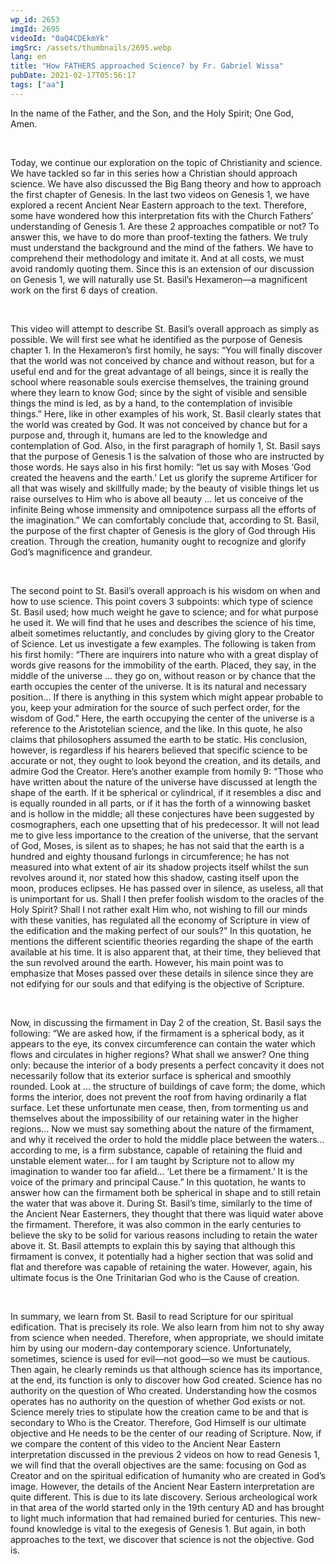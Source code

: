 ```yaml
---
wp_id: 2653
imgId: 2695
videoId: "0aQ4CDEkmYk"
imgSrc: /assets/thumbnails/2695.webp
lang: en
title: "How FATHERS approached Science? by Fr. Gabriel Wissa"
pubDate: 2021-02-17T05:56:17
tags: ["aa"]
---
```


<!-- page: 6 -->

<p><span data-contrast="auto">In the name of the Father, and the Son, and the Holy Spirit; One God, Amen. </span><span data-ccp-props="{&quot;201341983&quot;:0,&quot;335559739&quot;:200,&quot;335559740&quot;:276}"> </span></p>
<p><span data-ccp-props="{&quot;201341983&quot;:0,&quot;335559739&quot;:200,&quot;335559740&quot;:276}"> </span></p>
<p><span data-contrast="auto">Today, we continue our </span><span data-contrast="auto">exploration</span> <span data-contrast="auto">on the </span><span data-contrast="auto">topic</span><span data-contrast="auto"> of </span><span data-contrast="auto">Christianity</span><span data-contrast="auto"> and </span><span data-contrast="auto">science. </span><span data-contrast="auto">We have </span><span data-contrast="auto">tackled</span><span data-contrast="auto"> so far in this series how a Christian should approach science. We have also </span><span data-contrast="auto">discussed</span><span data-contrast="auto"> the Big Bang </span><span data-contrast="auto">theory </span><span data-contrast="auto">and how to approach the first chapter of Genesis. In the last two videos on Genesis 1</span><span data-contrast="auto">, we have explored </span><span data-contrast="auto">a</span><span data-contrast="auto"> recent </span><span data-contrast="auto">Ancient Near </span><span data-contrast="auto">Eastern approach </span><span data-contrast="auto">to the text. </span><span data-contrast="auto">Therefore</span><span data-contrast="auto">, some </span><span data-contrast="auto">have </span><span data-contrast="auto">wonder</span><span data-contrast="auto">ed</span><span data-contrast="auto"> how this </span><span data-contrast="auto">interpretation</span><span data-contrast="auto"> fits with the Church Fathers’ </span><span data-contrast="auto">understanding of</span><span data-contrast="auto"> Genesis 1. </span><span data-contrast="auto">Are these 2 approaches compatible or not?</span> <span data-contrast="auto">To answer this</span><span data-contrast="auto">, we </span><span data-contrast="auto">have to</span> <span data-contrast="auto">do </span><span data-contrast="auto">more than </span><span data-contrast="auto">proof-texting</span><span data-contrast="auto"> the fathers</span><span data-contrast="auto">. We </span><span data-contrast="auto">truly </span><span data-contrast="auto">must</span><span data-contrast="auto"> understand the background </span><span data-contrast="auto">and </span><span data-contrast="auto">the </span><span data-contrast="auto">mind </span><span data-contrast="auto">of the fathers</span><span data-contrast="auto">. We </span><span data-contrast="auto">have to</span><span data-contrast="auto"> comprehend their method</span><span data-contrast="auto">ology and imitate it. And at all costs, we </span><span data-contrast="auto">must</span> <span data-contrast="auto">avoid </span><span data-contrast="auto">randomly quoting the</span><span data-contrast="auto">m</span><span data-contrast="auto">. </span><span data-contrast="auto">Since this is a</span><span data-contrast="auto">n</span> <span data-contrast="auto">extension</span><span data-contrast="auto"> of our discussion on Genesis 1, </span><span data-contrast="auto">we will </span><span data-contrast="auto">naturally </span><span data-contrast="auto">use St. Basil</span><span data-contrast="auto">’s</span><span data-contrast="auto"> Hexameron—a magnificent </span><span data-contrast="auto">work on </span><span data-contrast="auto">the</span><span data-contrast="auto"> first</span><span data-contrast="auto"> 6 days of creation. </span><span data-ccp-props="{&quot;201341983&quot;:0,&quot;335559739&quot;:200,&quot;335559740&quot;:276}"> </span></p>
<p><span data-ccp-props="{&quot;201341983&quot;:0,&quot;335559739&quot;:200,&quot;335559740&quot;:276}"> </span></p>
<p><span data-contrast="auto">This video will attempt to </span><span data-contrast="auto">describe</span><span data-contrast="auto"> St. Basil’s overall </span><span data-contrast="auto">approach </span><span data-contrast="auto">as simply as possible. </span><span data-contrast="auto">We will </span><span data-contrast="auto">first </span><span data-contrast="auto">see </span><span data-contrast="auto">what</span><span data-contrast="auto"> he </span><span data-contrast="auto">identified</span><span data-contrast="auto"> as </span><span data-contrast="auto">the purpose of </span><span data-contrast="auto">Genesis chapter 1</span><span data-contrast="auto">.</span> <span data-contrast="auto">In the </span><span data-contrast="auto">Hexameron’s </span><span data-contrast="auto">first homily</span><span data-contrast="auto">, he says: </span><span data-contrast="auto">“</span><span data-contrast="auto">You will finally</span> <span data-contrast="auto">discover that the world was not conceived by chance and without reason,</span> <span data-contrast="auto">but for a useful end and for the great advantage of all beings, since it is</span> <span data-contrast="auto">really the school where reasonable souls exercise themselves, the training</span> <span data-contrast="auto">ground where they learn to know God; since by the sight of visible and</span> <span data-contrast="auto">sensible things the mind is led, as by a hand, to the contemplation of</span> <span data-contrast="auto">invisible things.</span><span data-contrast="auto">”</span><span data-contrast="auto"> Here, like in other examples of his work, St. Basil</span><span data-contrast="auto"> clearly states that the wor</span><span data-contrast="auto">ld </span><span data-contrast="auto">was created</span><span data-contrast="auto"> by God</span><span data-contrast="auto">. </span><span data-contrast="auto">It was not conceived by chance </span><span data-contrast="auto">but for a purpose and, through it, humans are led to the knowledge </span><span data-contrast="auto">and contemplation of God. </span><span data-contrast="auto">Also, i</span><span data-contrast="auto">n the first paragraph of homily 1, St. Basil </span><span data-contrast="auto">says</span> <span data-contrast="auto">that the purpose of Genesis 1 </span><span data-contrast="auto">is</span><span data-contrast="auto"> the salvation of those who </span><span data-contrast="auto">are instructed by</span> <span data-contrast="auto">those words</span><span data-contrast="auto">. </span><span data-contrast="auto">He says</span> <span data-contrast="auto">also</span><span data-contrast="auto"> in </span><span data-contrast="auto">his first homily</span><span data-contrast="auto">: “let us say with Moses ‘God created the heavens and the earth.’ Let us glorify the supreme Artificer for all that was wisely and skillfully made; by the beauty of visible things let us raise ourselves to</span> <span data-contrast="auto">Him who is above all beauty</span><span data-contrast="auto"> … </span><span data-contrast="auto">let us conceive of the infinite Being whose immensity and omnipotence surpass all the efforts of the imagination.”</span><span data-contrast="auto"> W</span><span data-contrast="auto">e can comfortably </span><span data-contrast="auto">conclude</span> <span data-contrast="auto">that</span><span data-contrast="auto">, according to St. Basil, the </span><span data-contrast="auto">purpose of the first chapter of Genesis</span> <span data-contrast="auto">is the glory of God through His creation. Through the creation, </span><span data-contrast="auto">human</span><span data-contrast="auto">ity</span><span data-contrast="auto"> ought to </span><span data-contrast="auto">recognize</span><span data-contrast="auto"> and </span><span data-contrast="auto">glorify </span><span data-contrast="auto">God’s magnificence and grandeur</span><span data-contrast="auto">. </span><span data-ccp-props="{&quot;201341983&quot;:0,&quot;335559739&quot;:200,&quot;335559740&quot;:276}"> </span></p>
<p><span data-ccp-props="{&quot;201341983&quot;:0,&quot;335559739&quot;:200,&quot;335559740&quot;:276}"> </span></p>
<p><span data-contrast="auto">The second point </span><span data-contrast="auto">to</span><span data-contrast="auto"> St. Basil’s </span><span data-contrast="auto">overall approach is his </span><span data-contrast="auto">wisdom </span><span data-contrast="auto">o</span><span data-contrast="auto">n </span><span data-contrast="auto">when and how to use science. </span><span data-contrast="auto">This point covers </span><span data-contrast="auto">3 </span><span data-contrast="auto">subpoints</span><span data-contrast="auto">: which type of science St. Basil used</span><span data-contrast="auto">; how </span><span data-contrast="auto">much weight </span><span data-contrast="auto">he </span><span data-contrast="auto">gave to </span><span data-contrast="auto">science; and for what purpose he used </span><span data-contrast="auto">it</span><span data-contrast="auto">.</span><span data-contrast="auto"> We will find that h</span><span data-contrast="auto">e uses and </span><span data-contrast="auto">describes the science of his time, albeit sometimes reluctantly</span><span data-contrast="auto">,</span><span data-contrast="auto"> and concludes by </span><span data-contrast="auto">giving glory to </span><span data-contrast="auto">the Creator </span><span data-contrast="auto">of Science. </span><span data-contrast="auto">Let us </span><span data-contrast="auto">investigate</span><span data-contrast="auto"> a few examples. </span><span data-contrast="auto">Th</span><span data-contrast="auto">e</span><span data-contrast="auto"> following is taken from his first homily: </span><span data-contrast="auto">“</span><span data-contrast="auto">There are inquirers into nature who with a great display of words give reasons for the immobility of the earth. Placed, they say, in the middle of the universe </span><span data-contrast="auto">… they go on, without reason or by</span> <span data-contrast="auto">chance that the earth occupies the center of the universe. It is its natural</span> <span data-contrast="auto">and necessary position</span><span data-contrast="auto">… If there is anything in this system which might appear probable to you, keep your admiration for the source of such perfect order, for the wisdom of God.” </span><span data-contrast="auto">Here, t</span><span data-contrast="auto">he earth occupying</span><span data-contrast="auto"> the center of the universe </span><span data-contrast="auto">is </span><span data-contrast="auto">a reference </span><span data-contrast="auto">to the Aristotelian science, and the like</span><span data-contrast="auto">. </span><span data-contrast="auto">In this quote, he also claims that </span><span data-contrast="auto">philosophers</span> <span data-contrast="auto">assumed</span><span data-contrast="auto"> the earth </span><span data-contrast="auto">to be</span> <span data-contrast="auto">static</span><span data-contrast="auto">.</span> <span data-contrast="auto">His conclusion, however, is </span><span data-contrast="auto">r</span><span data-contrast="auto">egardless</span> <span data-contrast="auto">i</span><span data-contrast="auto">f</span><span data-contrast="auto"> his hearers believed that </span><span data-contrast="auto">specific </span><span data-contrast="auto">science </span><span data-contrast="auto">to be accurate </span><span data-contrast="auto">or not</span><span data-contrast="auto">, </span><span data-contrast="auto">they ought</span> <span data-contrast="auto">to</span><span data-contrast="auto"> look beyond the creation</span><span data-contrast="auto">,</span><span data-contrast="auto"> and its details</span><span data-contrast="auto">,</span><span data-contrast="auto"> and</span><span data-contrast="auto"> admire God</span><span data-contrast="auto"> the Creator</span><span data-contrast="auto">.</span> <span data-contrast="auto">Here’s another example from </span><span data-contrast="auto">h</span><span data-contrast="auto">omily 9: “</span><span data-contrast="auto">Those who have written</span> <span data-contrast="auto">about the nature of the universe have discussed at length the shape of the</span> <span data-contrast="auto">earth. If it be spherical or cylindrical, if it resemble</span><span data-contrast="auto">s</span><span data-contrast="auto"> a disc and is equally</span> <span data-contrast="auto">rounded in all parts, or if it has the </span><span data-contrast="auto">forth</span><span data-contrast="auto"> of a winnowing basket and is</span> <span data-contrast="auto">hollow in the middle; all these conjectures have been suggested by</span> <span data-contrast="auto">cosmographers, each one upsetting that of his predecessor. It will not lead</span> <span data-contrast="auto">me to give less importance to the creation of the universe, that the servant</span> <span data-contrast="auto">of God, Moses, is silent as to shapes; he has not said that the earth is a</span> <span data-contrast="auto">hundred and eighty thousand furlongs in circumference; he has not</span> <span data-contrast="auto">measured into what extent of air its shadow projects itself whilst the sun</span> <span data-contrast="auto">revolves around it, nor stated how this shadow, casting itself upon the</span> <span data-contrast="auto">moon, produces eclipses. He has passed over in silence, as useless, all that</span> <span data-contrast="auto">is unimportant for us. Shall I then prefer foolish wisdom to the oracles of</span> <span data-contrast="auto">the Holy Spirit? Shall I not rather exalt Him who, not wishing to fill our</span> <span data-contrast="auto">minds with these vanities, has regulated all the economy of Scripture in</span> <span data-contrast="auto">view of the edification and the making perfect of our souls?</span><span data-contrast="auto">” </span><span data-contrast="auto">I</span><span data-contrast="auto">n this quotation, he </span><span data-contrast="auto">mentions </span><span data-contrast="auto">the </span><span data-contrast="auto">different </span><span data-contrast="auto">scien</span><span data-contrast="auto">tific theories</span> <span data-contrast="auto">regarding the shape of the earth</span><span data-contrast="auto"> available at his time. </span><span data-contrast="auto">It is also apparent that, at their time, they believed that the sun </span><span data-contrast="auto">revolved around the earth. </span><span data-contrast="auto">However, h</span><span data-contrast="auto">is main point was to </span><span data-contrast="auto">emphasize</span><span data-contrast="auto"> that</span><span data-contrast="auto"> Moses passed over these details in silence since </span><span data-contrast="auto">they are not edifying for our souls</span> <span data-contrast="auto">and that edifying </span><span data-contrast="auto">is the objective of Scripture.</span><span data-ccp-props="{&quot;201341983&quot;:0,&quot;335559739&quot;:200,&quot;335559740&quot;:276}"> </span></p>
<p><span data-ccp-props="{&quot;201341983&quot;:0,&quot;335559739&quot;:200,&quot;335559740&quot;:276}"> </span></p>
<p><span data-contrast="auto">Now, i</span><span data-contrast="auto">n discussing the firmament in </span><span data-contrast="auto">Day 2 of the creation</span><span data-contrast="auto">, St. Basil says the following: “</span><span data-contrast="auto">We are asked how, if the</span> <span data-contrast="auto">firmament is a spherical body, as it appears to the eye, its convex</span> <span data-contrast="auto">circumference can contain the water which flows and circulates in higher</span> <span data-contrast="auto">regions? What shall we answer? One thing only: because the interior of a</span> <span data-contrast="auto">body presents a perfect concavity it does not necessarily follow that its</span> <span data-contrast="auto">exterior surface is spherical and smoothly rounded. Look at </span><span data-contrast="auto">…</span><span data-contrast="auto"> the structure of buildings of cave form; the dome,</span> <span data-contrast="auto">which forms the interior, does not prevent the roof from having ordinarily</span> <span data-contrast="auto">a flat surface. Let these unfortunate men cease, then, from tormenting us</span> <span data-contrast="auto">and themselves about the impossibility of our retaining water in the higher</span> <span data-contrast="auto">regions</span><span data-contrast="auto">… </span><span data-contrast="auto">Now we must say something about the nature of the firmament, and why</span> <span data-contrast="auto">it received the order to hold the middle place between the waters</span><span data-contrast="auto">…</span><span data-contrast="auto">according to me,</span> <span data-contrast="auto">is a firm substance, capable of retaining the fluid and unstable element</span> <span data-contrast="auto">water</span><span data-contrast="auto">…</span> <span data-contrast="auto">for I am taught by</span> <span data-contrast="auto">Scripture not to allow my imagination to wander too far afield</span><span data-contrast="auto">…</span><span data-contrast="auto"> ‘</span><span data-contrast="auto">Let there be a firmament.</span><span data-contrast="auto">’</span><span data-contrast="auto"> It is the voice of the</span> <span data-contrast="auto">primary and principal Cause.</span><span data-contrast="auto">”</span> <span data-contrast="auto">In this quotation, he wants to answer how can the firmament both be spherical in shape and to still retain the water</span><span data-contrast="auto"> that was above it</span><span data-contrast="auto">.</span><span data-contrast="auto"> During St. Basil’s time, similarly to the time of the Ancient Near Easterners, they thought that there was liquid water above the firmament. Therefore, i</span><span data-contrast="auto">t was </span><span data-contrast="auto">also </span><span data-contrast="auto">common </span><span data-contrast="auto">in the early centuries to believe the sky to be solid</span><span data-contrast="auto"> for various reasons including to retain the water above it</span><span data-contrast="auto">. St. Basil </span><span data-contrast="auto">attempts to explain this by saying that although this firmament is </span><span data-contrast="auto">convex</span><span data-contrast="auto">, </span><span data-contrast="auto">it </span><span data-contrast="auto">potentially </span><span data-contrast="auto">had </span><span data-contrast="auto">a higher section that was </span><span data-contrast="auto">solid and </span><span data-contrast="auto">flat and therefore </span><span data-contrast="auto">was capable of retaining</span><span data-contrast="auto"> the water. H</span><span data-contrast="auto">owever, </span><span data-contrast="auto">again, </span><span data-contrast="auto">his ultimate </span><span data-contrast="auto">focus</span> <span data-contrast="auto">is the </span><span data-contrast="auto">One Trinitarian</span><span data-contrast="auto"> God</span><span data-contrast="auto"> who </span><span data-contrast="auto">is the Cause of creation</span><span data-contrast="auto">.</span><span data-contrast="auto"> </span><span data-ccp-props="{&quot;201341983&quot;:0,&quot;335559739&quot;:200,&quot;335559740&quot;:276}"> </span></p>
<p><span data-ccp-props="{&quot;201341983&quot;:0,&quot;335559739&quot;:200,&quot;335559740&quot;:276}"> </span></p>
<p><span data-contrast="auto">In summary</span><span data-contrast="auto">, we learn from St. Basil to read Scripture</span><span data-contrast="auto"> for </span><span data-contrast="auto">our </span><span data-contrast="auto">spiritual edification. That is precisely its role.</span><span data-contrast="auto"> We also </span><span data-contrast="auto">learn </span><span data-contrast="auto">from him not to shy away from science when needed</span><span data-contrast="auto">.</span> <span data-contrast="auto">Therefore, when appropriate, w</span><span data-contrast="auto">e should imitate him </span><span data-contrast="auto">by</span><span data-contrast="auto"> using </span><span data-contrast="auto">our modern-day </span><span data-contrast="auto">contemporary </span><span data-contrast="auto">science</span><span data-contrast="auto">. Unfortunately, sometimes, science is used for evil—not good</span><span data-contrast="auto">—so we </span><span data-contrast="auto">must</span><span data-contrast="auto"> be cautious</span><span data-contrast="auto">. </span><span data-contrast="auto">Then again</span><span data-contrast="auto">, he clearly reminds us that although science has its importance, at the end, it</span><span data-contrast="auto">s function is only to discover how God created. </span><span data-contrast="auto">Science has no authority on the question of Who created</span><span data-contrast="auto">. Understanding how the cosmos operates has no authority on the question of whether God exists or not. Science</span><span data-contrast="auto"> merely tries to stipulate how the creation came to be</span><span data-contrast="auto"> and that is secondary to Who is the Creator</span><span data-contrast="auto">. Therefore, </span><span data-contrast="auto">God Himself is our ultimate objective</span><span data-contrast="auto"> and He needs to be the center of our</span> <span data-contrast="auto">reading of Scripture</span><span data-contrast="auto">.</span> <span data-contrast="auto">Now, i</span><span data-contrast="auto">f we compare the</span><span data-contrast="auto"> content of this video to the </span><span data-contrast="auto">Ancient Near Eastern interpretation </span><span data-contrast="auto">discussed</span><span data-contrast="auto"> in the previous 2 videos on </span><span data-contrast="auto">how to read </span><span data-contrast="auto">Genesis 1, we will find that the o</span><span data-contrast="auto">verall objective</span><span data-contrast="auto">s</span> <span data-contrast="auto">are</span><span data-contrast="auto"> the same</span><span data-contrast="auto">:</span><span data-contrast="auto"> focusing on God as Creator and on the spiritual edification of humanity who are created in God’s image.</span> <span data-contrast="auto">However, t</span><span data-contrast="auto">he details of the</span><span data-contrast="auto"> Ancient Near Eastern</span><span data-contrast="auto"> interpretation</span> <span data-contrast="auto">are quite different. This is due </span><span data-contrast="auto">to </span><span data-contrast="auto">its</span> <span data-contrast="auto">late discovery</span><span data-contrast="auto">.</span> <span data-contrast="auto">Serious archeological work in </span><span data-contrast="auto">that area</span> <span data-contrast="auto">of the world </span><span data-contrast="auto">started </span><span data-contrast="auto">only </span><span data-contrast="auto">in the 19</span><span data-contrast="auto">th</span><span data-contrast="auto"> century</span> <span data-contrast="auto">AD </span><span data-contrast="auto">and has brought to light much information that ha</span><span data-contrast="auto">d</span><span data-contrast="auto"> remained buried for centuries.</span><span data-contrast="auto"> This </span><span data-contrast="auto">new-found</span> <span data-contrast="auto">knowledge</span> <span data-contrast="auto">is </span><span data-contrast="auto">vital</span><span data-contrast="auto"> to the exegesis of Genesis 1.</span> <span data-contrast="auto">But again, i</span><span data-contrast="auto">n both </span><span data-contrast="auto">approaches to the text</span><span data-contrast="auto">, </span><span data-contrast="auto">we discover that </span><span data-contrast="auto">science is not the objective. God is.</span><span data-ccp-props="{&quot;201341983&quot;:0,&quot;335559739&quot;:200,&quot;335559740&quot;:276}"> </span></p>
<p>&nbsp;</p>
<p><span data-ccp-props="{&quot;201341983&quot;:0,&quot;335559739&quot;:200,&quot;335559740&quot;:276}"> </span></p>
<p>&nbsp;</p>
<p><span data-ccp-props="{&quot;201341983&quot;:0,&quot;335559739&quot;:200,&quot;335559740&quot;:276}"> </span></p>
<p>&nbsp;</p>
<p><span data-ccp-props="{&quot;201341983&quot;:0,&quot;335559739&quot;:200,&quot;335559740&quot;:276}"> </span></p>
<p>&nbsp;</p>
